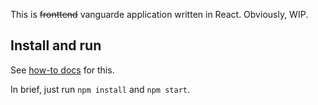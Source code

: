 This is  <s>fronttend</s> vanguarde application written in React. Obviously, WIP.

## Install and run

See [how-to docs](../docs/how-to.md#how-to-run-vanguarde-app) for this.

In brief, just run `npm install` and `npm start`.


